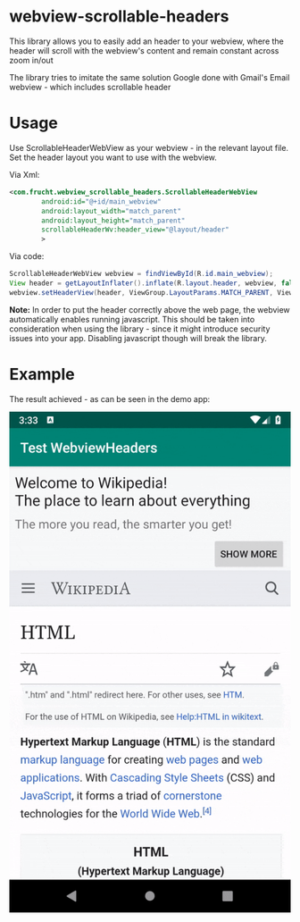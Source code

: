 # webview-scrollable-headers
This library allows you to easily add an header to your webview, 
where the header will scroll with the webview's content and remain constant across zoom in/out

The library tries to imitate the same solution Google done with Gmail's Email webview - which includes scrollable header

# Usage
Use ScrollableHeaderWebView as your webview - in the relevant layout file.
Set the header layout you want to use with the webview.

Via Xml:
```xml
<com.frucht.webview_scrollable_headers.ScrollableHeaderWebView
        android:id="@+id/main_webview"
        android:layout_width="match_parent"
        android:layout_height="match_parent"
        scrollableHeaderWv:header_view="@layout/header"
        >
```

Via code:
```java
ScrollableHeaderWebView webview = findViewById(R.id.main_webview);
View header = getLayoutInflater().inflate(R.layout.header, webview, false);
webview.setHeaderView(header, ViewGroup.LayoutParams.MATCH_PARENT, ViewGroup.LayoutParams.WRAP_CONTENT);
```

**Note:** In order to put the header correctly above the web page, the webview automatically enables running javascript.
This should be taken into consideration when using the library - since it might introduce security issues into your app.
Disabling javascript though will break the library.

# Example
The result achieved - as can be seen in the demo app:

![](demo.gif)

